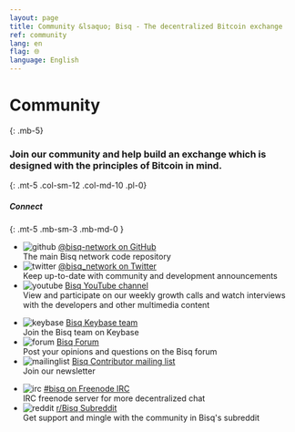 ```yaml
---
layout: page
title: Community &lsaquo; Bisq - The decentralized Bitcoin exchange
ref: community
lang: en
flag: 🌐
language: English
---
```

# Community
{: .mb-5}

### Join our community and help build an exchange which is designed with the principles of Bitcoin in mind.
{: .mt-5 .col-sm-12 .col-md-10 .pl-0}



##### Connect
{: .mt-5 .mb-sm-3 .mb-md-0 }

<div class="row mb-sm-4 mb-md-0">

  <ul class="mt-sm-0 mb-0 mt-md-3 mb-md-5 community-links grey col-sm-12 col-md-4 pr-3">
    <li><img src="/images/community/github.svg" alt="github"> <a href="https://github.com/bisq-network">@bisq-network on GitHub</a><br>The main Bisq network code repository</li>
    <li><img src="/images/community/twitter.svg" alt="twitter"> <a href="https://twitter.com/bisq_network">@bisq_network on Twitter</a><br>Keep up-to-date with community and development announcements</li>
    <li><img src="/images/community/youtube.svg" alt="youtube"> <a href="https://www.youtube.com/c/bisq-network">Bisq YouTube channel</a><br>View and participate on our weekly growth calls and watch interviews with the developers and other multimedia content</li>
  </ul>
  <ul class="mt-sm-0 mb-0 mt-md-3 mb-md-5 community-links grey col-sm-12 col-md-4 pr-3">
    <li><img src="/images/community/keybase.svg" alt="keybase"> <a href="https://keybase.io/team/bisq">Bisq Keybase team</a><br>Join the Bisq team on Keybase</li>
    <li><img src="/images/community/forum.svg" alt="forum"> <a href="https://bisq.community">Bisq Forum</a><br>Post your opinions and questions on the Bisq forum</li>
    <li><img src="/images/community/mailinglist.svg" alt="mailinglist"> <a href="https://lists.bisq.network/listinfo/bisq-contrib">Bisq Contributor mailing list</a><br>Join our newsletter</li>
  </ul>
  <ul class="mt-sm-0 mb-0 mt-md-3 mb-md-5 community-links grey col-sm-12 col-md-4 pr-3">
    <li><img src="/images/community/irc.svg" alt="irc"> <a href="https://webchat.freenode.net/?channels=bisq">#bisq on Freenode IRC</a><br>IRC freenode server for more decentralized chat</li>
    <li><img src="/images/community/reddit.svg" alt="reddit"> <a href="https://www.reddit.com/r/bisq">r/Bisq Subreddit</a><br>Get support and mingle with the community in Bisq's subreddit</li>
  </ul>
</div>
